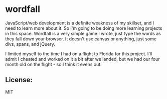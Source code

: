 wordfall
========

JavaScript/web development is a definite weakness of my skillset, and I need to learn more about it. So I'm going to be doing more learning projects in this space. Wordfall is a very simple game I wrote, just type the words as they fall down your browser. It doesn't use canvas or anything, just some divs, spans, and jQuery.

I limited myself to the time I had on a flight to Florida for this project. I'll admit I cheated and worked on it a bit after we landed, but we had our four month old on the flight - so I think it evens out.

## License:

MIT